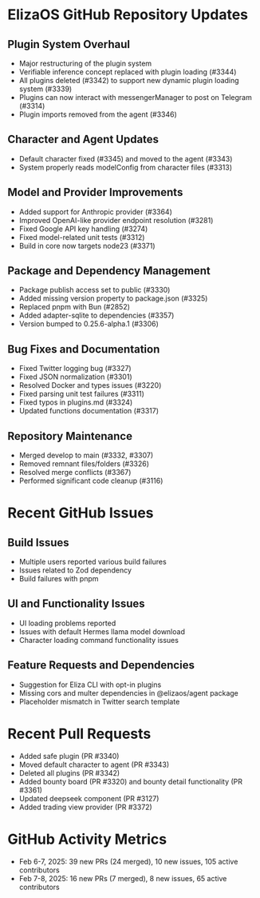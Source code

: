 # ElizaOS GitHub Repository Updates

## Plugin System Overhaul
- Major restructuring of the plugin system
- Verifiable inference concept replaced with plugin loading (#3344)
- All plugins deleted (#3342) to support new dynamic plugin loading system (#3339)
- Plugins can now interact with messengerManager to post on Telegram (#3314)
- Plugin imports removed from the agent (#3346)

## Character and Agent Updates
- Default character fixed (#3345) and moved to the agent (#3343)
- System properly reads modelConfig from character files (#3313)

## Model and Provider Improvements
- Added support for Anthropic provider (#3364)
- Improved OpenAI-like provider endpoint resolution (#3281)
- Fixed Google API key handling (#3274)
- Fixed model-related unit tests (#3312)
- Build in core now targets node23 (#3371)

## Package and Dependency Management
- Package publish access set to public (#3330)
- Added missing version property to package.json (#3325)
- Replaced pnpm with Bun (#2852)
- Added adapter-sqlite to dependencies (#3357)
- Version bumped to 0.25.6-alpha.1 (#3306)

## Bug Fixes and Documentation
- Fixed Twitter logging bug (#3327)
- Fixed JSON normalization (#3301)
- Resolved Docker and types issues (#3220)
- Fixed parsing unit test failures (#3311)
- Fixed typos in plugins.md (#3324)
- Updated functions documentation (#3317)

## Repository Maintenance
- Merged develop to main (#3332, #3307)
- Removed remnant files/folders (#3326)
- Resolved merge conflicts (#3367)
- Performed significant code cleanup (#3116)

# Recent GitHub Issues

## Build Issues
- Multiple users reported various build failures
- Issues related to Zod dependency
- Build failures with pnpm

## UI and Functionality Issues
- UI loading problems reported
- Issues with default Hermes llama model download
- Character loading command functionality issues

## Feature Requests and Dependencies
- Suggestion for Eliza CLI with opt-in plugins
- Missing cors and multer dependencies in @elizaos/agent package
- Placeholder mismatch in Twitter search template

# Recent Pull Requests

- Added safe plugin (PR #3340)
- Moved default character to agent (PR #3343)
- Deleted all plugins (PR #3342)
- Added bounty board (PR #3320) and bounty detail functionality (PR #3361)
- Updated deepseek component (PR #3127)
- Added trading view provider (PR #3372)

# GitHub Activity Metrics

- Feb 6-7, 2025: 39 new PRs (24 merged), 10 new issues, 105 active contributors
- Feb 7-8, 2025: 16 new PRs (7 merged), 8 new issues, 65 active contributors